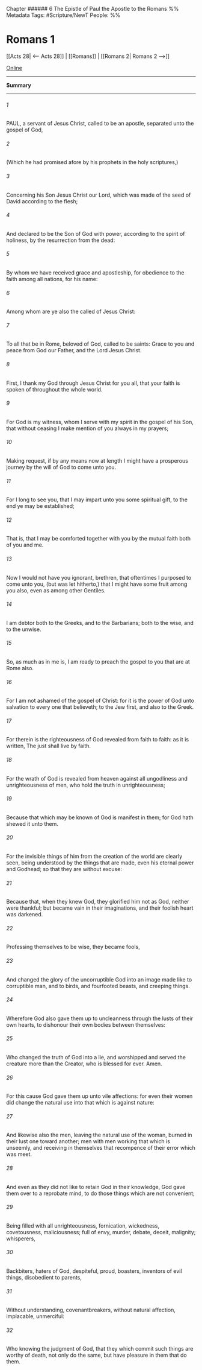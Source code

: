 Chapter ###### 6
The Epistle of Paul the Apostle to the Romans
%% Metadata
Tags: #Scripture/NewT
People: 
%%
# Romans 1
[[Acts 28| <-- Acts 28]] | [[Romans]] | [[Romans 2| Romans 2 -->]]

[Online](https://churchofjesuschrist.org/study/scriptures/nt/rom/1?lang=eng)

---
__Summary__



---
###### 1
PAUL, a servant of Jesus Christ, called to be an apostle, separated unto the gospel of God,
###### 2
(Which he had promised afore by his prophets in the holy scriptures,)
###### 3
Concerning his Son Jesus Christ our Lord, which was made of the seed of David according to the flesh;
###### 4
And declared to be the Son of God with power, according to the spirit of holiness, by the resurrection from the dead:
###### 5
By whom we have received grace and apostleship, for obedience to the faith among all nations, for his name:
###### 6
Among whom are ye also the called of Jesus Christ:
###### 7
To all that be in Rome, beloved of God, called to be saints: Grace to you and peace from God our Father, and the Lord Jesus Christ.
###### 8
First, I thank my God through Jesus Christ for you all, that your faith is spoken of throughout the whole world.
###### 9
For God is my witness, whom I serve with my spirit in the gospel of his Son, that without ceasing I make mention of you always in my prayers;
###### 10
Making request, if by any means now at length I might have a prosperous journey by the will of God to come unto you.
###### 11
For I long to see you, that I may impart unto you some spiritual gift, to the end ye may be established;
###### 12
That is, that I may be comforted together with you by the mutual faith both of you and me.
###### 13
Now I would not have you ignorant, brethren, that oftentimes I purposed to come unto you, (but was let hitherto,) that I might have some fruit among you also, even as among other Gentiles.
###### 14
I am debtor both to the Greeks, and to the Barbarians; both to the wise, and to the unwise.
###### 15
So, as much as in me is, I am ready to preach the gospel to you that are at Rome also.
###### 16
For I am not ashamed of the gospel of Christ: for it is the power of God unto salvation to every one that believeth; to the Jew first, and also to the Greek.
###### 17
For therein is the righteousness of God revealed from faith to faith: as it is written, The just shall live by faith.
###### 18
For the wrath of God is revealed from heaven against all ungodliness and unrighteousness of men, who hold the truth in unrighteousness;
###### 19
Because that which may be known of God is manifest in them; for God hath shewed it unto them.
###### 20
For the invisible things of him from the creation of the world are clearly seen, being understood by the things that are made, even his eternal power and Godhead; so that they are without excuse:
###### 21
Because that, when they knew God, they glorified him not as God, neither were thankful; but became vain in their imaginations, and their foolish heart was darkened.
###### 22
Professing themselves to be wise, they became fools,
###### 23
And changed the glory of the uncorruptible God into an image made like to corruptible man, and to birds, and fourfooted beasts, and creeping things.
###### 24
Wherefore God also gave them up to uncleanness through the lusts of their own hearts, to dishonour their own bodies between themselves:
###### 25
Who changed the truth of God into a lie, and worshipped and served the creature more than the Creator, who is blessed for ever. Amen.
###### 26
For this cause God gave them up unto vile affections: for even their women did change the natural use into that which is against nature:
###### 27
And likewise also the men, leaving the natural use of the woman, burned in their lust one toward another; men with men working that which is unseemly, and receiving in themselves that recompence of their error which was meet.
###### 28
And even as they did not like to retain God in their knowledge, God gave them over to a reprobate mind, to do those things which are not convenient;
###### 29
Being filled with all unrighteousness, fornication, wickedness, covetousness, maliciousness; full of envy, murder, debate, deceit, malignity; whisperers,
###### 30
Backbiters, haters of God, despiteful, proud, boasters, inventors of evil things, disobedient to parents,
###### 31
Without understanding, covenantbreakers, without natural affection, implacable, unmerciful:
###### 32
Who knowing the judgment of God, that they which commit such things are worthy of death, not only do the same, but have pleasure in them that do them.



